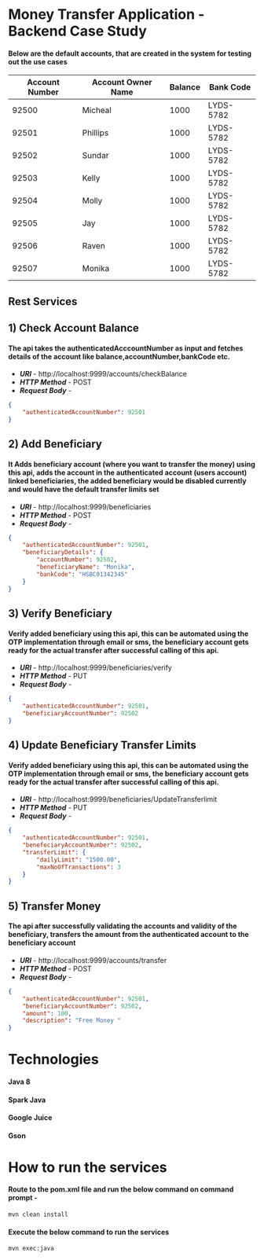 # Money Transfer Application - Backend Case Study

#### Below are the default accounts, that are created in the system for testing out the use cases




| Account Number  | Account Owner Name |  Balance  | Bank Code  |
| --------------- | ------------------ | --------- | ---------- |
| 92500  		  | Micheal  		   |	1000   | LYDS-5782	|
| 92501  		  | Phillips  		   |	1000   | LYDS-5782	|
| 92502  		  | Sundar  		   |	1000   | LYDS-5782	|
| 92503  		  | Kelly  		       |	1000   | LYDS-5782	|
| 92504  		  | Molly  		   	   |	1000   | LYDS-5782	|
| 92505  		  | Jay  		       |	1000   | LYDS-5782	|
| 92506  		  | Raven  		       |	1000   | LYDS-5782	|
| 92507  		  | Monika  		   |	1000   | LYDS-5782	|


## Rest Services 

## 1) Check Account Balance
#### The api takes the authenticatedAcccountNumber as input and fetches details of the account like balance,accountNumber,bankCode etc.

- _**URI**_ - http://localhost:9999/accounts/checkBalance
- _**HTTP Method**_ - POST
- _**Request Body**_ -
```json
{
    "authenticatedAccountNumber": 92501
}

```
## 2) Add Beneficiary 
#### It Adds beneficiary account (where you want to transfer the money) using this api, adds the account in the authenticated account (users account) linked beneficiaries, the added beneficiary would be disabled currently and would have the default transfer limits set

- _**URI**_ - http://localhost:9999/beneficiaries
- _**HTTP Method**_ - POST
- _**Request Body**_ -
```json
{
    "authenticatedAccountNumber": 92501,
    "beneficiaryDetails": {
        "accountNumber": 92502,
        "beneficiaryName": "Monika",
        "bankCode": "HSBC01342345"
    }
}

```

## 3) Verify Beneficiary 
#### Verify added beneficiary using this api, this can be automated using the OTP implementation through email or sms, the beneficiary account gets ready for the actual transfer after successful calling of this api.

- _**URI**_ - http://localhost:9999/beneficiaries/verify
- _**HTTP Method**_ - PUT
- _**Request Body**_ -
```json
{
    "authenticatedAccountNumber": 92501,
    "beneficiaryAccountNumber": 92502
}

```

## 4) Update Beneficiary Transfer Limits
#### Verify added beneficiary using this api, this can be automated using the OTP implementation through email or sms, the beneficiary account gets ready for the actual transfer after successful calling of this api.

- _**URI**_ - http://localhost:9999/beneficiaries/UpdateTransferlimit
- _**HTTP Method**_ - PUT
- _**Request Body**_ -
```json
{
    "authenticatedAccountNumber": 92501,
    "benefeciaryAccountNumber": 92502,
    "transferLimit": {
        "dailyLimit": "1500.00",
        "maxNoOfTransactions": 3
    }
}

```

## 5) Transfer Money
#### The api after successfully validating the accounts and validity of the beneficiary, transfers the amount from the authenticated account to the beneficiary account

- _**URI**_ - http://localhost:9999/accounts/transfer
- _**HTTP Method**_ - POST
- _**Request Body**_ -
```json
{
    "authenticatedAccountNumber": 92501,
    "beneficiaryAccountNumber": 92502,
    "amount": 100,
    "description": "Free Money "
}

```


# Technologies
#### Java 8
#### Spark Java
#### Google Juice
#### Gson

# How to run the services

#### Route to the pom.xml file and run the below command on command prompt -
```
mvn clean install

```

#### Execute the below command to run the services
```
mvn exec:java

```


